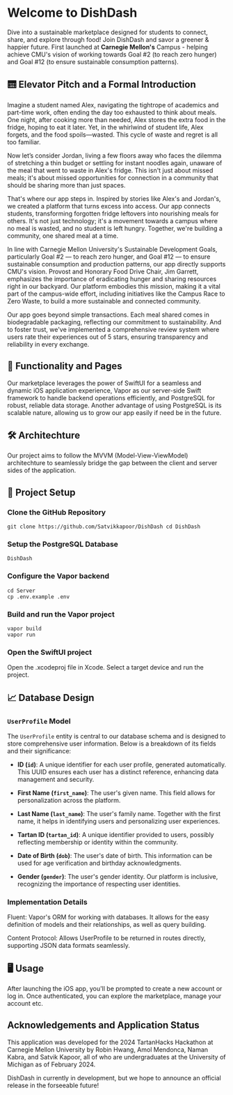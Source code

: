 # Welcome to DishDash
Dive into a sustainable marketplace designed for students to connect, share, and explore through food! Join DishDash and savor a greener & happier future.
First launched at **Carnegie Mellon's** Campus - helping achieve CMU's vision of working towards Goal #2 (to reach zero hunger) and Goal #12 (to ensure sustainable consumption patterns).

## 🛗 Elevator Pitch and a Formal Introduction
Imagine a student named Alex, navigating the tightrope of academics and part-time work, often ending the day too exhausted to think about meals. One night, after cooking more than needed, Alex stores the extra food in the fridge, hoping to eat it later. Yet, in the whirlwind of student life, Alex forgets, and the food spoils—wasted. This cycle of waste and regret is all too familiar.

Now let’s consider Jordan, living a few floors away who faces the dilemma of stretching a thin budget or settling for instant noodles again, unaware of the meal that went to waste in Alex's fridge. This isn't just about missed meals; it's about missed opportunities for connection in a community that should be sharing more than just spaces.

That's where our app steps in. Inspired by stories like Alex's and Jordan's, we created a platform that turns excess into access. Our app connects students, transforming forgotten fridge leftovers into nourishing meals for others. It's not just technology; it's a movement towards a campus where no meal is wasted, and no student is left hungry. Together, we're building a community, one shared meal at a time.

In line with Carnegie Mellon University's Sustainable Development Goals, particularly Goal #2 — to reach zero hunger, and Goal #12 — to ensure sustainable consumption and production patterns, our app directly supports CMU's vision. Provost and Honorary Food Drive Chair, Jim Garrett, emphasizes the importance of eradicating hunger and sharing resources right in our backyard. Our platform embodies this mission, making it a vital part of the campus-wide effort, including initiatives like the Campus Race to Zero Waste, to build a more sustainable and connected community.

Our app goes beyond simple transactions. Each meal shared comes in biodegradable packaging, reflecting our commitment to sustainability. And to foster trust, we've implemented a comprehensive review system where users rate their experiences out of 5 stars, ensuring transparency and reliability in every exchange.

## 🤩  Functionality and Pages
Our marketplace leverages the power of SwiftUI for a seamless and dynamic iOS application experience, Vapor as our server-side Swift framework to handle backend operations efficiently, and PostgreSQL for robust, reliable data storage. Another advantage of using PostgreSQL is its scalable nature, allowing us to grow our app easily if need be in the future.

## 🛠️  Architechture
Our project aims to follow the MVVM (Model-View-ViewModel) architechture to seamlessly bridge the gap between the client and server sides of the application.

## 🚀  Project Setup

### Clone the GitHub Repository
```
git clone https://github.com/Satvikkapoor/DishDash cd DishDash
```

### Setup the PostgreSQL Database
```
DishDash
```

### Configure the Vapor backend
```
cd Server
cp .env.example .env
```

### Build and run the Vapor project
```
vapor build
vapor run
```

### Open the SwiftUI project
Open the .xcodeproj file in Xcode. Select a target device and run the project.

## 📈  Database Design

### `UserProfile` Model
The `UserProfile` entity is central to our database schema and is designed to store comprehensive user information. Below is a breakdown of its fields and their significance:

- **ID (`id`)**: A unique identifier for each user profile, generated automatically. This UUID ensures each user has a distinct reference, enhancing data management and security.
  
- **First Name (`first_name`)**: The user's given name. This field allows for personalization across the platform.
  
- **Last Name (`last_name`)**: The user's family name. Together with the first name, it helps in identifying users and personalizing user experiences.
  
- **Tartan ID (`tartan_id`)**: A unique identifier provided to users, possibly reflecting membership or identity within the community.
  
- **Date of Birth (`dob`)**: The user's date of birth. This information can be used for age verification and birthday acknowledgments.
  
- **Gender (`gender`)**: The user's gender identity. Our platform is inclusive, recognizing the importance of respecting user identities.

### Implementation Details
Fluent: Vapor's ORM for working with databases. It allows for the easy definition of models and their relationships, as well as query building.

Content Protocol: Allows UserProfile to be returned in routes directly, supporting JSON data formats seamlessly.

## 🖥️  Usage
After launching the iOS app, you'll be prompted to create a new account or log in. Once authenticated, you can explore the marketplace, manage your account etc.

## Acknowledgements and Application Status
This application was developed for the 2024 TartanHacks Hackathon at Carnegie Mellon University by Robin Hwang, Amol Mendonca, Naman Kabra, and Satvik Kapoor, all of who are undergraduates at the University of Michigan as of February 2024.

DishDash in currently in development, but we hope to announce an official release in the forseeable future!
